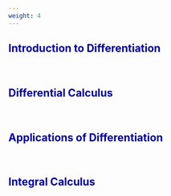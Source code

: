 ```yaml
---
weight: 4
---
```


## <span style="color:RGB(0,0,150"> Introduction to Differentiation </span> 
<br>

## <span style="color:RGB(0,0,150"> Differential Calculus </span> 
<br>

## <span style="color:RGB(0,0,150"> Applications of Differentiation </span> 
<br>

## <span style="color:RGB(0,0,150"> Integral Calculus </span> 
<br>